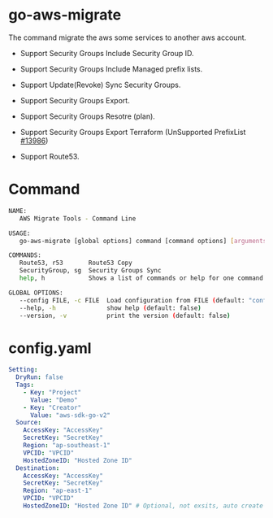 # go-aws-migrate

The command migrate the aws some services to another aws account.

* Support Security Groups Include Security Group ID.

* Support Security Groups Include Managed prefix lists.

* Support Update(Revoke) Sync Security Groups.

* Support Security Groups Export.

* Support Security Groups Resotre (plan).

* Support Security Groups Export Terraform (UnSupported PrefixList [#13986](https://github.com/terraform-providers/terraform-provider-aws/issues/13986))

* Support Route53.


# Command
```bash
NAME:
   AWS Migrate Tools - Command Line

USAGE:
   go-aws-migrate [global options] command [command options] [arguments...] 

COMMANDS:
   Route53, r53       Route53 Copy
   SecurityGroup, sg  Security Groups Sync
   help, h            Shows a list of commands or help for one command

GLOBAL OPTIONS:
   --config FILE, -c FILE  Load configuration from FILE (default: "config.yaml")
   --help, -h              show help (default: false)
   --version, -v           print the version (default: false)
```


# config.yaml
```yaml
Setting:
  DryRun: false
  Tags:
    - Key: "Project"
      Value: "Demo"
    - Key: "Creator"
      Value: "aws-sdk-go-v2"
  Source:
    AccessKey: "AccessKey"
    SecretKey: "SecretKey"
    Region: "ap-southeast-1"
    VPCID: "VPCID"
    HostedZoneID: "Hosted Zone ID"
  Destination:
    AccessKey: "AccessKey"
    SecretKey: "SecretKey"
    Region: "ap-east-1"
    VPCID: "VPCID"
    HostedZoneID: "Hosted Zone ID" # Optional, not exsits, auto create it.
```
